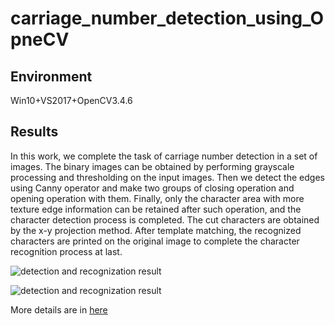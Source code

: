 # carriage_number_detection_using_OpneCV

## Environment
Win10+VS2017+OpenCV3.4.6

## Results
In this work, we complete the task of carriage number detection in a set of images. 
The binary images can be obtained by performing grayscale processing and thresholding on the input images. 
Then we detect the edges using Canny operator and make two groups of closing operation and opening operation with them. 
Finally, only the character area with more texture edge information can be retained after such operation, and the character detection process is completed. 
The cut characters are obtained by the x-y projection method.
After template matching, the recognized characters are printed on the original image to complete the character recognition process at last.

![detection and recognization result](https://i.loli.net/2019/07/22/5d35b93450f1046484.png) 

![detection and recognization result](https://i.loli.net/2019/07/22/5d35b933d793d89189.png) 

More details are in [here](https://blog.csdn.net/BenJamin_Blue/article/details/96892971) 
